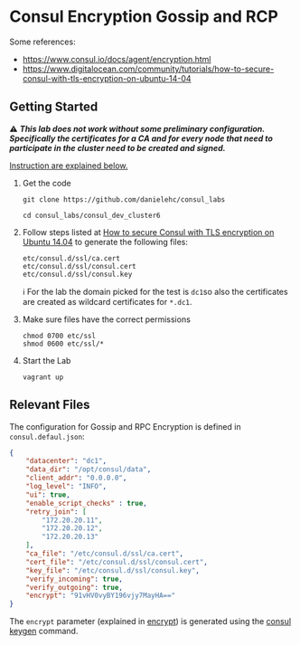 # Consul Encryption Gossip and RCP

Some references:

* https://www.consul.io/docs/agent/encryption.html
* https://www.digitalocean.com/community/tutorials/how-to-secure-consul-with-tls-encryption-on-ubuntu-14-04



## Getting Started

⚠️ ***This lab does not work without some preliminary configuration. Specifically the certificates for a CA and for every node that need to participate in the cluster need to be created and signed.***

<u>Instruction are explained below.</u>



1. Get the code

   ```
   git clone https://github.com/danielehc/consul_labs
   
   cd consul_labs/consul_dev_cluster6
   ```
   

2. Follow steps listed at [How to secure Consul with TLS encryption on Ubuntu 14.04](https://www.digitalocean.com/community/tutorials/how-to-secure-consul-with-tls-encryption-on-ubuntu-14-04) to generate the following files:

   ```
   etc/consul.d/ssl/ca.cert
   etc/consul.d/ssl/consul.cert
   etc/consul.d/ssl/consul.key
   ```

   ℹ️ For the lab the domain picked for the test is `dc1`so also the certificates are created as wildcard certificates for `*.dc1`.

   

3. Make sure files have the correct permissions

   ```
   chmod 0700 etc/ssl
   shmod 0600 etc/ssl/*
   ```

   

4. Start the Lab

   ```
   vagrant up
   ```



## Relevant Files

The configuration for Gossip and RPC Encryption is defined in `consul.defaul.json`:

```json
{
    "datacenter": "dc1",
    "data_dir": "/opt/consul/data",
    "client_addr": "0.0.0.0",
    "log_level": "INFO",
    "ui": true,
    "enable_script_checks" : true,
    "retry_join": [
        "172.20.20.11",
        "172.20.20.12",
        "172.20.20.13"
    ],
    "ca_file": "/etc/consul.d/ssl/ca.cert",
    "cert_file": "/etc/consul.d/ssl/consul.cert",
    "key_file": "/etc/consul.d/ssl/consul.key",
    "verify_incoming": true,
    "verify_outgoing": true,
    "encrypt": "91vHV0vyBY196vjy7MayHA=="
}
```



The `encrypt` parameter (explained in [encrypt](https://www.consul.io/docs/agent/options.html#encrypt)) is generated using the [consul keygen](https://www.consul.io/docs/commands/keygen.html) command.





